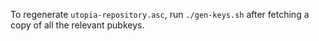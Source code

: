 To regenerate `utopia-repository.asc`, run `./gen-keys.sh` after fetching a copy of all the relevant pubkeys.
